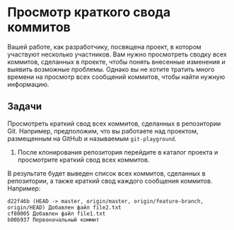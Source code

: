 # Просмотр краткого свода коммитов

Вашей работе, как разработчику, посвящена проект, в котором участвуют несколько участников. Вам нужно просмотреть сводку всех коммитов, сделанных в проекте, чтобы понять внесенные изменения и выявить возможные проблемы. Однако вы не хотите тратить много времени на просмотр всех сообщений коммитов, чтобы найти нужную информацию.

## Задачи

Просмотреть краткий свод всех коммитов, сделанных в репозитории Git. Например, предположим, что вы работаете над проектом, размещенным на GitHub и называемым `git-playground`.

1. После клонирования репозитория перейдите в каталог проекта и просмотрите краткий свод всех коммитов.

В результате будет выведен список всех коммитов, сделанных в репозитории, а также краткий свод каждого сообщения коммитов. Например:

```shell
d22f46b (HEAD -> master, origin/master, origin/feature-branch, origin/HEAD) Добавлен файл file2.txt
cf80005 Добавлен файл file1.txt
b00b937 Первоначальный коммит
```

